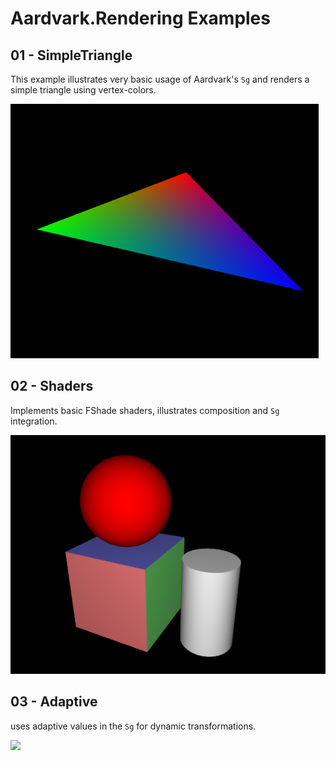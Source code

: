 ﻿# Aardvark.Rendering Examples

## 01 - SimpleTriangle

This example illustrates very basic usage of Aardvark's `Sg` and renders a simple triangle using vertex-colors.

[![Triangle](./screenshots/01_triangle.png)](./src/01%20-%20SimpleTriangle/Program.fs)



## 02 - Shaders

Implements basic FShade shaders, illustrates composition and `Sg` integration.

[![Shaders](./screenshots/02_shaders.png)](./src/02%20-%20Shaders/Program.fs)

## 03 - Adaptive

uses adaptive values in the `Sg` for dynamic transformations.

[<img src="./screenshots/03_adaptive2.gif" width="600">](./src/03%20-%20Adaptive/Program.fs)

